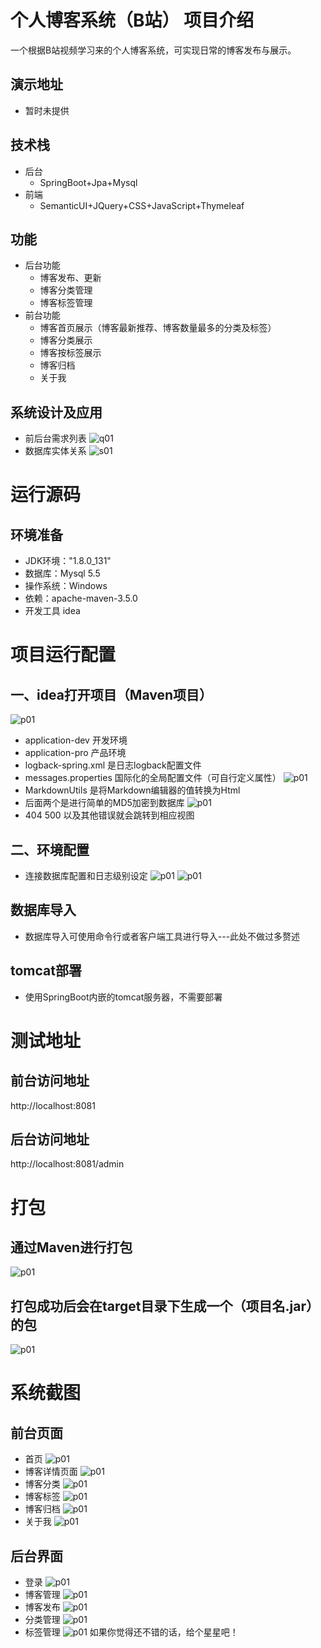 # 个人博客系统（B站）  项目介绍                                                                                                                                                                                                                
一个根据B站视频学习来的个人博客系统，可实现日常的博客发布与展示。
## 演示地址
* 暂时未提供
## 技术栈
* 后台
   * SpringBoot+Jpa+Mysql
* 前端
   * SemanticUI+JQuery+CSS+JavaScript+Thymeleaf
## 功能
* 后台功能
   * 博客发布、更新
   * 博客分类管理
   * 博客标签管理
* 前台功能
   * 博客首页展示（博客最新推荐、博客数量最多的分类及标签）
   * 博客分类展示
   * 博客按标签展示
   * 博客归档
   * 关于我
## 系统设计及应用
* 前后台需求列表
 ![q01](https://github.com/dahanshui/bilibili_blog/blob/master/show_picture/006tKfTcgy1fk7m27hbn4j31ds0ycdnp.jpg)
 * 数据库实体关系
 ![s01](https://github.com/dahanshui/bilibili_blog/blob/master/show_picture/实体关系.png)
# 运行源码
## 环境准备
* JDK环境："1.8.0_131"
* 数据库：Mysql 5.5
* 操作系统：Windows
* 依赖：apache-maven-3.5.0
* 开发工具 idea
# 项目运行配置
## 一、idea打开项目（Maven项目）
![p01](https://github.com/dahanshui/bilibili_blog/blob/master/show_picture/开发环境.png)
  * application-dev 开发环境
  * application-pro 产品环境
  * logback-spring.xml 是日志logback配置文件
  * messages.properties 国际化的全局配置文件（可自行定义属性）
![p01](https://github.com/dahanshui/bilibili_blog/blob/master/show_picture/工具类.png)
  * MarkdownUtils 是将Markdown编辑器的值转换为Html
  * 后面两个是进行简单的MD5加密到数据库
![p01](https://github.com/dahanshui/bilibili_blog/blob/master/show_picture/错误视图.png)
  * 404 500 以及其他错误就会跳转到相应视图
## 二、环境配置
* 连接数据库配置和日志级别设定
![p01](https://github.com/dahanshui/bilibili_blog/blob/master/show_picture/dev.png)
![p01](https://github.com/dahanshui/bilibili_blog/blob/master/show_picture/pro.png)
## 数据库导入
* 数据库导入可使用命令行或者客户端工具进行导入---此处不做过多赘述
## tomcat部署
* 使用SpringBoot内嵌的tomcat服务器，不需要部署
# 测试地址
## 前台访问地址
http://localhost:8081
## 后台访问地址
http://localhost:8081/admin
# 打包
## 通过Maven进行打包
![p01](https://github.com/dahanshui/bilibili_blog/blob/master/show_picture/打包.png)
## 打包成功后会在target目录下生成一个（项目名.jar）的包
![p01](https://github.com/dahanshui/bilibili_blog/blob/master/show_picture/jar.png)
# 系统截图
## 前台页面
* 首页
![p01](https://github.com/dahanshui/bilibili_blog/blob/master/show_picture/index.png)
* 博客详情页面
![p01](https://github.com/dahanshui/bilibili_blog/blob/master/show_picture/详情页.png)
* 博客分类
![p01](https://github.com/dahanshui/bilibili_blog/blob/master/show_picture/分类.png)
* 博客标签
![p01](https://github.com/dahanshui/bilibili_blog/blob/master/show_picture/标签.png)
* 博客归档
![p01](https://github.com/dahanshui/bilibili_blog/blob/master/show_picture/归档.png)
* 关于我
![p01](https://github.com/dahanshui/bilibili_blog/blob/master/show_picture/关于我.png)
## 后台界面
* 登录
![p01](https://github.com/dahanshui/bilibili_blog/blob/master/show_picture/后台登录.png)
* 博客管理
![p01](https://github.com/dahanshui/bilibili_blog/blob/master/show_picture/博客管理-列表.png)
* 博客发布
![p01](https://github.com/dahanshui/bilibili_blog/blob/master/show_picture/博客管理-发布.png)
* 分类管理
![p01](https://github.com/dahanshui/bilibili_blog/blob/master/show_picture/博客分类.png)
* 标签管理
![p01](https://github.com/dahanshui/bilibili_blog/blob/master/show_picture/博客标签.png)
如果你觉得还不错的话，给个星星吧！


















